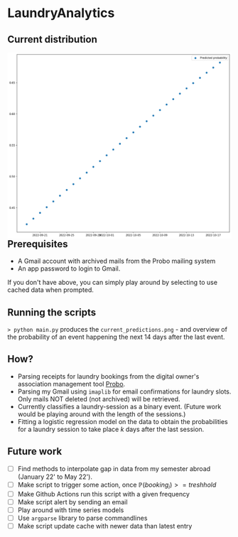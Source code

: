 # LaundryAnalytics
## Current distribution
<img src="current_predictions.png"
     alt="Markdown Monster icon"
     style="float: left; margin-right: 10px;" />

## Prerequisites 
- A Gmail account with archived mails from the Probo mailing system
- An app password to login to Gmail.

If you don't have above, you can simply play around by selecting to use cached data when prompted.

## Running the scripts
`> python main.py` produces the `current_predictions.png` - and overview of the probability of an event happening the next 14 days after the last event.


## How?
- Parsing receipts for laundry bookings from the digital owner's association management tool [Probo](https://www.prosedo.dk).
- Parsing my Gmail using `imaplib` for email confirmations for laundry slots. Only mails NOT deleted (not archived) will be retrieved. 
- Currently classifies a laundry-session as a binary event. (Future work would be playing around with the length of the sessions.)
- Fitting a logistic regression model on the data to obtain the probabilities for a laundry session to take place $k$ days after the last session. 

## Future work
- [ ] Find methods to interpolate gap in data from my semester abroad (January 22' to May 22').
- [ ] Make script to trigger some action, once $\mathbb{P}(booking_i) >= treshhold$
- [ ] Make Github Actions run this script with a given frequency
- [ ] Make script alert by sending an email 
- [ ] Play around with time series models
- [ ] Use `argparse` library to parse commandlines
- [ ] Make script update cache with newer data than latest entry